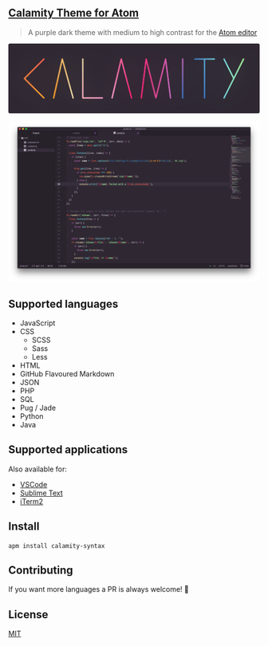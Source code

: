 ## [Calamity Theme for Atom](https://atom.io/themes/calamity-syntax)

> A purple dark theme with medium to high contrast for the [Atom editor](https://atom.io)

![calamity-logotype](images/logotype.png)

![calamity-screenshot](images/screenshot.png)

## Supported languages

- JavaScript
- CSS
  - SCSS
  - Sass
  - Less
- HTML
- GitHub Flavoured Markdown
- JSON
- PHP
- SQL
- Pug / Jade
- Python
- Java

## Supported applications

Also available for:

- [VSCode](https://marketplace.visualstudio.com/items?itemName=Pustur.calamity-vscode)
- [Sublime Text](https://github.com/Pustur/calamity-sublime)
- [iTerm2](https://github.com/mbadolato/iTerm2-Color-Schemes#calamity)

## Install

```
apm install calamity-syntax
```

## Contributing

If you want more languages a PR is always welcome! 🙂

## License

[MIT](https://github.com/Pustur/calamity-atom/blob/master/LICENSE.md)
